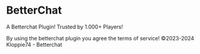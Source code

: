 # BetterChat
A Betterchat Plugin!
Trusted by 1.000+ Players!

By using the betterchat plugin you agree the terms of service!
©2023-2024 Kloppie74 - Betterchat
